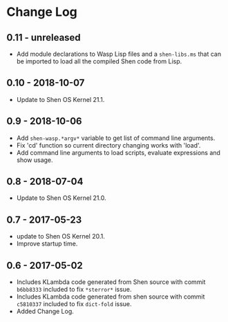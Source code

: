 # Change Log

## 0.11 - unreleased

- Add module declarations to Wasp Lisp files and a `shen-libs.ms` that
  can be imported to load all the compiled Shen code from Lisp.

## 0.10 - 2018-10-07

- Update to Shen OS Kernel 21.1.

## 0.9 - 2018-10-06

- Add `shen-wasp.*argv*` variable to get list of command line arguments.
- Fix 'cd' function so current directory changing works with 'load'.
- Add command line arguments to load scripts, evaluate expressions and show usage.

## 0.8 - 2018-07-04

- Update to Shen OS Kernel 21.0.

## 0.7 - 2017-05-23

- update to Shen OS Kernel 20.1.
- Improve startup time.

## 0.6 - 2017-05-02

- Includes KLambda code generated from Shen source with commit `b6bb8333` included to fix `*sterror*` issue.
- Includes KLambda code generated from shen source with commit `c5810337` included to fix `dict-fold` issue.
- Added Change Log.
